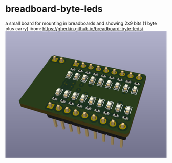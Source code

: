 # breadboard-byte-leds
a small board for mounting in breadboards and showing 2x9 bits (1 byte plus carry)
ibom: https://gherkin.github.io/breadboard-byte-leds/
![3d-front](./render.png)
